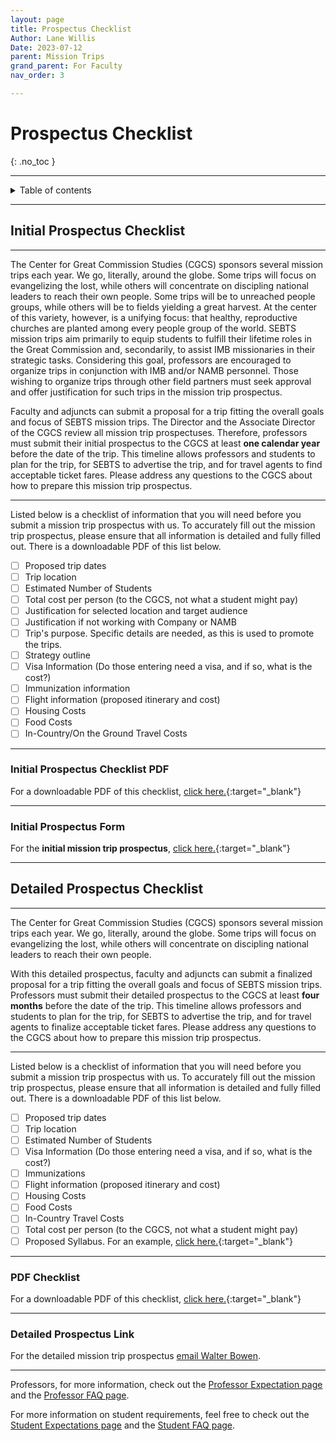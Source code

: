 ```yaml
---
layout: page
title: Prospectus Checklist
Author: Lane Willis
Date: 2023-07-12
parent: Mission Trips
grand_parent: For Faculty
nav_order: 3

---
```


# Prospectus Checklist
{: .no_toc }

---

<details closed markdown="block">
  <summary>
    Table of contents
  </summary>
  {: .text-delta }
1. TOC
{:toc}
</details>

---

## Initial Prospectus Checklist

---

The Center for Great Commission Studies (CGCS) sponsors several mission trips each year. We go, literally, around the globe. Some trips will focus on evangelizing the lost, while others will concentrate on discipling national leaders to reach their own people. Some trips will be to unreached people groups, while others will be to fields yielding a great harvest. At the center of this variety, however, is a unifying focus: that healthy, reproductive churches are planted among every people group of the world. SEBTS mission trips aim primarily to equip students to fulfill their lifetime roles in the Great Commission and, secondarily, to assist IMB missionaries in their strategic tasks. Considering this goal, professors are encouraged to organize trips in conjunction with IMB and/or NAMB personnel. Those wishing to organize trips through other field partners must seek approval and offer justification for such trips in the mission trip prospectus.

Faculty and adjuncts can submit a proposal for a trip fitting the overall goals and focus of SEBTS mission trips. The Director and the Associate Director of the CGCS review all mission trip prospectuses. Therefore, professors must submit their initial prospectus to the CGCS at least **one calendar year** before the date of the trip. This timeline allows professors and students to plan for the trip, for SEBTS to advertise the trip, and for travel agents to find acceptable ticket fares. Please address any questions to the CGCS about how to prepare this mission trip prospectus.

---

Listed below is a checklist of information that you will need before you submit a mission trip prospectus with us. To accurately fill out the mission trip prospectus, please ensure that all information is detailed and fully filled out. There is a downloadable PDF of this list below.

- [ ] Proposed trip dates
- [ ] Trip location
- [ ] Estimated Number of Students
- [ ] Total cost per person (to the CGCS, not what a student might pay)
- [ ] Justification for selected location and target audience
- [ ] Justification if not working with Company or NAMB
- [ ] Trip's purpose. Specific details are needed, as this is used to promote the trips.
- [ ] Strategy outline
- [ ] Visa Information (Do those entering need a visa, and if so, what is the cost?)
- [ ] Immunization information
- [ ] Flight information (proposed itinerary and cost)
- [ ] Housing Costs
- [ ] Food Costs
- [ ] In-Country/On the Ground Travel Costs

---

### Initial Prospectus Checklist PDF

For a downloadable PDF of this checklist, [click here.](/files/Initial%20Prospectus%20Checklist.pdf){:target="_blank"}

---

### Initial Prospectus Form

For the **initial mission trip prospectus**, [click here.](https://www.thecgcs.org/prospectus/){:target="_blank"}

---

## Detailed Prospectus Checklist

---

The Center for Great Commission Studies (CGCS) sponsors several mission trips each year. We go, literally, around the globe. Some trips will focus on evangelizing the lost, while others will concentrate on discipling national leaders to reach their own people.

With this detailed prospectus, faculty and adjuncts can submit a finalized proposal for a trip fitting the overall goals and focus of SEBTS mission trips. Professors must submit their detailed prospectus to the CGCS at least **four months** before the date of the trip. This timeline allows professors and students to plan for the trip, for SEBTS to advertise the trip, and for travel agents to finalize acceptable ticket fares. Please address any questions to the CGCS about how to prepare this mission trip prospectus.

---

Listed below is a checklist of information that you will need before you submit a mission trip prospectus with us. To accurately fill out the mission trip prospectus, please ensure that all information is detailed and fully filled out. There is a downloadable PDF of this list below.

- [ ] Proposed trip dates
- [ ] Trip location
- [ ] Estimated Number of Students
- [ ] Visa Information (Do those entering need a visa, and if so, what is the cost?)
- [ ] Immunizations
- [ ] Flight information (proposed itinerary and cost)
- [ ] Housing Costs
- [ ] Food Costs
- [ ] In-Country Travel Costs
- [ ] Total cost per person (to the CGCS, not what a student might pay)
- [ ] Proposed Syllabus. For an example, [click here.](/files/Mission%20Trip%20Syllabus%20Template.pdf){:target="_blank"}

---

### PDF Checklist

For a downloadable PDF of this checklist, [click here.](/files/Detailed%20Prospectus%20Checklist.pdf){:target="_blank"}

---

### Detailed Prospectus Link

For the detailed mission trip prospectus [email Walter Bowen](mailto:wbowen@sebts.edu).

---

Professors, for more information, check out the [Professor Expectation page](/for-faculty/mission-trips-faculty/professor-expectations.html) and the [Professor FAQ page](/for-faculty/mission-trips-faculty/professor-faq.html).

For more information on student requirements, feel free to check out the [Student Expectations page](/for-students/mission-trips/student-expectations.html) and the [Student FAQ page](/for-students/mission-trips/student-faq.html).
